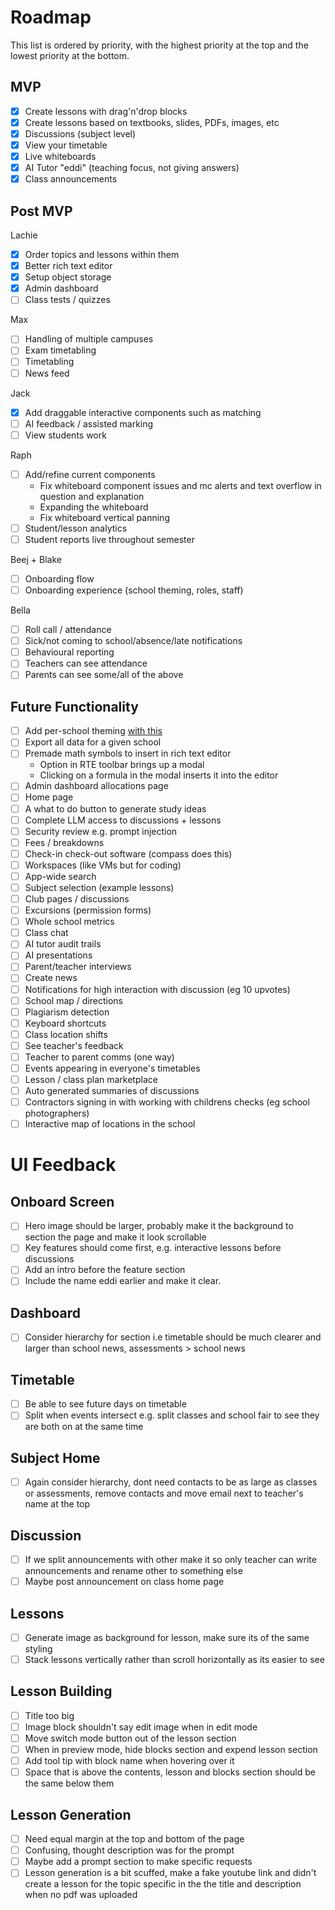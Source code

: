 # Roadmap

This list is ordered by priority, with the highest priority at the top and the lowest priority at the bottom.

## MVP

- [x] Create lessons with drag'n'drop blocks
- [x] Create lessons based on textbooks, slides, PDFs, images, etc
- [x] Discussions (subject level)
- [x] View your timetable
- [x] Live whiteboards
- [x] AI Tutor "eddi" (teaching focus, not giving answers)
- [x] Class announcements

## Post MVP

Lachie

- [x] Order topics and lessons within them
- [x] Better rich text editor
- [x] Setup object storage
- [x] Admin dashboard
- [ ] Class tests / quizzes

Max

- [ ] Handling of multiple campuses
- [ ] Exam timetabling
- [ ] Timetabling
- [ ] News feed

Jack

- [x] Add draggable interactive components such as matching
- [ ] AI feedback / assisted marking
- [ ] View students work

Raph

- [ ] Add/refine current components
  - Fix whiteboard component issues and mc alerts and text overflow in question and explanation
  - Expanding the whiteboard
  - Fix whiteboard vertical panning
- [ ] Student/lesson analytics
- [ ] Student reports live throughout semester

Beej + Blake

- [ ] Onboarding flow
- [ ] Onboarding experience (school theming, roles, staff)

Bella

- [ ] Roll call / attendance
- [ ] Sick/not coming to school/absence/late notifications
- [ ] Behavioural reporting
- [ ] Teachers can see attendance
- [ ] Parents can see some/all of the above

## Future Functionality

- [ ] Add per-school theming [with this](https://github.com/huntabyte/shadcn-svelte/discussions/1124)
- [ ] Export all data for a given school
- [ ] Premade math symbols to insert in rich text editor
  - Option in RTE toolbar brings up a modal
  - Clicking on a formula in the modal inserts it into the editor
- [ ] Admin dashboard allocations page
- [ ] Home page
- [ ] A what to do button to generate study ideas
- [ ] Complete LLM access to discussions + lessons
- [ ] Security review e.g. prompt injection
- [ ] Fees / breakdowns
- [ ] Check-in check-out software (compass does this)
- [ ] Workspaces (like VMs but for coding)
- [ ] App-wide search
- [ ] Subject selection (example lessons)
- [ ] Club pages / discussions
- [ ] Excursions (permission forms)
- [ ] Whole school metrics
- [ ] Class chat
- [ ] AI tutor audit trails
- [ ] AI presentations
- [ ] Parent/teacher interviews
- [ ] Create news
- [ ] Notifications for high interaction with discussion (eg 10 upvotes)
- [ ] School map / directions
- [ ] Plagiarism detection
- [ ] Keyboard shortcuts
- [ ] Class location shifts
- [ ] See teacher's feedback
- [ ] Teacher to parent comms (one way)
- [ ] Events appearing in everyone's timetables
- [ ] Lesson / class plan marketplace
- [ ] Auto generated summaries of discussions
- [ ] Contractors signing in with working with childrens checks (eg school photographers)
- [ ] Interactive map of locations in the school

# UI Feedback

## Onboard Screen

- [ ] Hero image should be larger, probably make it the background to section the page and make it look scrollable
- [ ] Key features should come first, e.g. interactive lessons before discussions
- [ ] Add an intro before the feature section
- [ ] Include the name eddi earlier and make it clear.

## Dashboard

- [ ] Consider hierarchy for section i.e timetable should be much clearer and larger than school news, assessments > school news

## Timetable

- [ ] Be able to see future days on timetable
- [ ] Split when events intersect e.g. split classes and school fair to see they are both on at the same time

## Subject Home

- [ ] Again consider hierarchy, dont need contacts to be as large as classes or assessments, remove contacts and move email next to teacher's name at the top

## Discussion

- [ ] If we split announcements with other make it so only teacher can write announcements and rename other to something else
- [ ] Maybe post announcement on class home page

## Lessons

- [ ] Generate image as background for lesson, make sure its of the same styling
- [ ] Stack lessons vertically rather than scroll horizontally as its easier to see

## Lesson Building

- [ ] Title too big
- [ ] Image block shouldn't say edit image when in edit mode
- [ ] Move switch mode button out of the lesson section
- [ ] When in preview mode, hide blocks section and expend lesson section
- [ ] Add tool tip with block name when hovering over it
- [ ] Space that is above the contents, lesson and blocks section should be the same below them

## Lesson Generation

- [ ] Need equal margin at the top and bottom of the page
- [ ] Confusing, thought description was for the prompt
- [ ] Maybe add a prompt section to make specific requests
- [ ] Lesson generation is a bit scuffed, make a fake youtube link and didn't create a lesson for the topic specific in the the title and description when no pdf was uploaded
